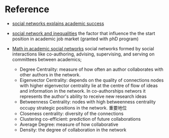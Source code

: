 # Reference 

 - [social networks explains academic success](https://www.pnas.org/content/pnas/116/3/792.full.pdf)
 - [social network and inequalities](https://anthrosource.onlinelibrary.wiley.com/doi/pdf/10.1111/aman.13158)
 the factor that influence the the start position in academic job market (granted with phD program)
 
 
 
 - [Math in academic social networks](https://www.researchgate.net/publication/284765879_The_Mathematics_of_Social_Network_Analysis_Metrics_for_Academic_Social_Networks/link/5b8cdc1fa6fdcc5f8b7a4fbe/download)
	social networks formed by social interactions like co-authoring, advising, supervising, and serving on committees between academics; 

	 - Degree Centrality: measure of how often an author collaborates with other authors in the network. 
	 - Eigenvector Centrality: depends on the quality of connections nodes with higher eigenvector centrality lie at the centre of flow of ideas and information in the network.
	 In co-authorships networs it represents the author's ability to receive new research ideas
	 -  Betweenness Centrality: nodes with high betweenness centrality occupy strategic positions in the network. 重要地位
	 - Closeness centrality: diversity of the connections
	 - Clustering co-efficient: prediction of future collaborations
	 - Average Degree: measure of how collaborative 
	 - Density: the degree of collaboration in the network  
<!--stackedit_data:
eyJoaXN0b3J5IjpbMTM5NDU2ODcxMSw5NTQ0MTYxMjcsLTIwMz
I1ODgyNTYsLTI1NzM4MzMsLTc5OTM2MzA5OCwtMTY3MjUxNDc0
LDE5MDc3MTMzNTcsMzc3NzA2NzcwXX0=
-->